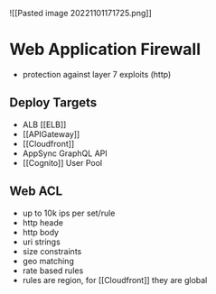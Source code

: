 ![[Pasted image 20221101171725.png]]
# Web Application Firewall
- protection against layer 7 exploits (http)

## Deploy Targets
- ALB [[ELB]]
- [[APIGateway]]
- [[Cloudfront]]
- AppSync GraphQL API
- [[Cognito]] User Pool

## Web ACL
- up to 10k ips per set/rule
- http heade
- http body
- uri strings
- size constraints
- geo matching
- rate based rules
- rules are region, for [[Cloudfront]] they are global